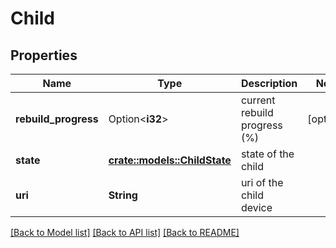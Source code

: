 # Child

## Properties

Name | Type | Description | Notes
------------ | ------------- | ------------- | -------------
**rebuild_progress** | Option<**i32**> | current rebuild progress (%) | [optional]
**state** | [**crate::models::ChildState**](ChildState.md) | state of the child | 
**uri** | **String** | uri of the child device | 

[[Back to Model list]](../README.md#documentation-for-models) [[Back to API list]](../README.md#documentation-for-api-endpoints) [[Back to README]](../README.md)


